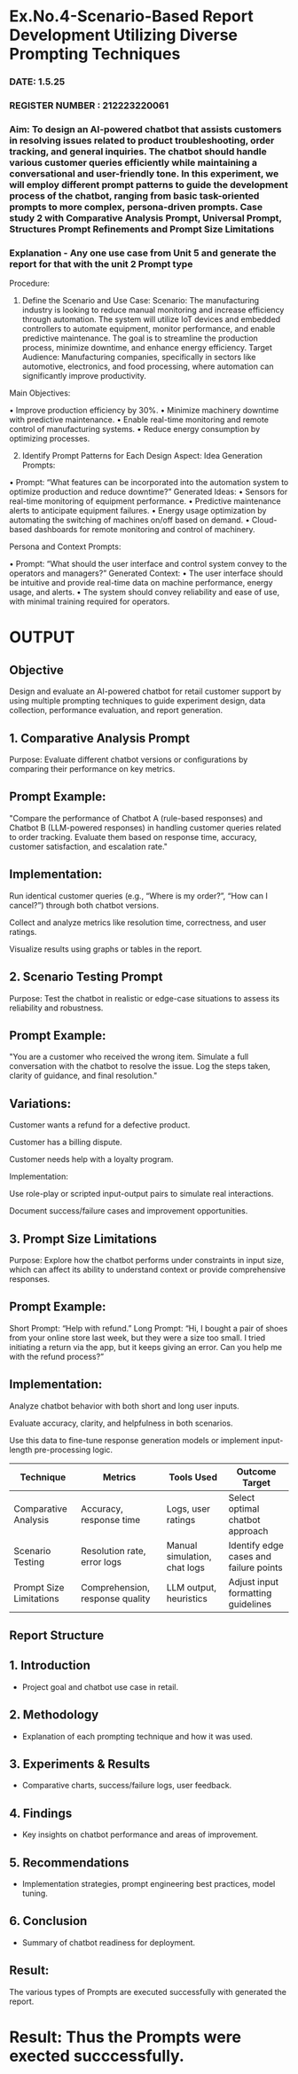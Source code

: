# Ex.No.4-Scenario-Based Report Development Utilizing Diverse Prompting Techniques
### DATE:  1.5.25                                                                  
### REGISTER NUMBER : 212223220061 
### Aim: To design an AI-powered chatbot that assists customers in resolving issues related to product troubleshooting, order tracking, and general inquiries. The chatbot should handle various customer queries efficiently while maintaining a conversational and user-friendly tone. In this experiment, we will employ different prompt patterns to guide the development process of the chatbot, ranging from basic task-oriented prompts to more complex, persona-driven prompts. Case study 2 with Comparative Analysis Prompt, Universal Prompt, Structures Prompt Refinements and Prompt Size Limitations

### Explanation - Any one use case from Unit 5 and generate the report for that with the unit 2 Prompt type
Procedure:
1.	Define the Scenario and Use Case:
Scenario:
The manufacturing industry is looking to reduce manual monitoring and increase efficiency through automation. The system will utilize IoT devices and embedded controllers to automate equipment, monitor performance, and enable predictive maintenance. The goal is to streamline the production process, minimize downtime, and enhance energy efficiency.
Target Audience:
Manufacturing companies, specifically in sectors like automotive, electronics, and food processing, where automation can significantly improve productivity.


Main Objectives:

•	Improve production efficiency by 30%.
•	Minimize machinery downtime with predictive maintenance.
•	Enable real-time monitoring and remote control of manufacturing systems.
•	Reduce energy consumption by optimizing processes.
 
2.	Identify Prompt Patterns for Each Design Aspect:
Idea Generation Prompts:

•	Prompt: “What features can be incorporated into the automation system to optimize production and reduce downtime?” Generated Ideas:
•	Sensors for real-time monitoring of equipment performance.
•	Predictive maintenance alerts to anticipate equipment failures.
•	Energy usage optimization by automating the switching of machines on/off based on demand.
•	Cloud-based dashboards for remote monitoring and control of machinery.

Persona and Context Prompts:

•	Prompt: “What should the user interface and control system convey to the operators and managers?” Generated Context:
•	The user interface should be intuitive and provide real-time data on machine performance, energy usage, and alerts.
•	The system should convey reliability and ease of use, with minimal training required for operators.
# OUTPUT 

## Objective
Design and evaluate an AI-powered chatbot for retail customer support by using multiple prompting techniques to guide experiment design, data collection, performance evaluation, and report generation.

## 1. Comparative Analysis Prompt
Purpose: Evaluate different chatbot versions or configurations by comparing their performance on key metrics.

## Prompt Example:
"Compare the performance of Chatbot A (rule-based responses) and Chatbot B (LLM-powered responses) in handling customer queries related to order tracking. Evaluate them based on response time, accuracy, customer satisfaction, and escalation rate."

## Implementation:

Run identical customer queries (e.g., “Where is my order?”, “How can I cancel?”) through both chatbot versions.

Collect and analyze metrics like resolution time, correctness, and user ratings.

Visualize results using graphs or tables in the report.

## 2. Scenario Testing Prompt
Purpose: Test the chatbot in realistic or edge-case situations to assess its reliability and robustness.

## Prompt Example:
"You are a customer who received the wrong item. Simulate a full conversation with the chatbot to resolve the issue. Log the steps taken, clarity of guidance, and final resolution."

## Variations:

Customer wants a refund for a defective product.

Customer has a billing dispute.

Customer needs help with a loyalty program.

Implementation:

Use role-play or scripted input-output pairs to simulate real interactions.

Document success/failure cases and improvement opportunities.

## 3. Prompt Size Limitations
Purpose: Explore how the chatbot performs under constraints in input size, which can affect its ability to understand context or provide comprehensive responses.

## Prompt Example:
Short Prompt:
“Help with refund.”
Long Prompt:
“Hi, I bought a pair of shoes from your online store last week, but they were a size too small. I tried initiating a return via the app, but it keeps giving an error. Can you help me with the refund process?”

## Implementation:

Analyze chatbot behavior with both short and long user inputs.

Evaluate accuracy, clarity, and helpfulness in both scenarios.

Use this data to fine-tune response generation models or implement input-length pre-processing logic.


| Technique               | Metrics                         | Tools Used                   | Outcome Target                         |
| ----------------------- | ------------------------------- | ---------------------------- | -------------------------------------- |
| Comparative Analysis    | Accuracy, response time         | Logs, user ratings           | Select optimal chatbot approach        |
| Scenario Testing        | Resolution rate, error logs     | Manual simulation, chat logs | Identify edge cases and failure points |
| Prompt Size Limitations | Comprehension, response quality | LLM output, heuristics       | Adjust input formatting guidelines     |

## Report Structure
## 1. Introduction

* Project goal and chatbot use case in retail.

## 2. Methodology

* Explanation of each prompting technique and how it was used.

## 3. Experiments & Results

* Comparative charts, success/failure logs, user feedback.

## 4. Findings

* Key insights on chatbot performance and areas of improvement.

## 5. Recommendations

* Implementation strategies, prompt engineering best practices, model tuning.

## 6. Conclusion

* Summary of chatbot readiness for deployment.






## Result: 
The various types of Prompts are executed successfully with generated the report.




# Result: Thus the Prompts were exected succcessfully.

